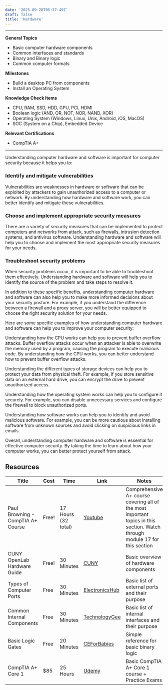 ```yaml
---
date: '2025-09-28T05:37:49Z'
draft: false
title: 'Hardware'
---
```


---

**General Topics**

- Basic computer hardware components
- Common interfaces and standards
- Binary and Binary logic
- Common computer formats

**Milestones**

- Build a desktop PC from components
- Install an Operating System

**Knowledge Check Items**

- CPU, RAM, SSD, HDD, GPU, PCI, HDMI
- Boolean logic (AND, OR, NOT, NOR, NAND, XOR)
- Operating System (Windows, Linux, Unix, Android, iOS, MacOS)
- SOC (System on a Chip), Embedded Device

**Relevant Certifications**

- CompTIA A+

---

Understanding computer hardware and software is important for computer security because it helps you to:

### Identify and mitigate vulnerabilities
Vulnerabilities are weaknesses in hardware or software that can be exploited by attackers to gain unauthorized access to a computer or network. By understanding how hardware and software work, you can better identify and mitigate these vulnerabilities.

### Choose and implement appropriate security measures
There are a variety of security measures that can be implemented to protect computers and networks from attack, such as firewalls, intrusion detection systems, and antivirus software. Understanding hardware and software will help you to choose and implement the most appropriate security measures for your needs.

### Troubleshoot security problems
When security problems occur, it is important to be able to troubleshoot them effectively. Understanding hardware and software will help you to identify the source of the problem and take steps to resolve it.

In addition to these specific benefits, understanding computer hardware and software can also help you to make more informed decisions about your security posture. For example, if you understand the difference between a firewall and a proxy server, you will be better equipped to choose the right security solution for your needs.

Here are some specific examples of how understanding computer hardware and software can help you to improve your computer security:

Understanding how the CPU works can help you to prevent buffer overflow attacks. Buffer overflow attacks occur when an attacker is able to overwrite the memory used by a program, causing the program to execute malicious code. By understanding how the CPU works, you can better understand how to prevent buffer overflow attacks.

Understanding the different types of storage devices can help you to protect your data from physical theft. For example, if you store sensitive data on an external hard drive, you can encrypt the drive to prevent unauthorized access.

Understanding how the operating system works can help you to configure it securely. For example, you can disable unnecessary services and configure the firewall to block unauthorized ports.

Understanding how software works can help you to identify and avoid malicious software. For example, you can be more cautious about installing software from unknown sources and avoid clicking on suspicious links in emails.

Overall, understanding computer hardware and software is essential for effective computer security. By taking the time to learn about how your computer works, you can better protect yourself from attack.

## Resources

| Title                              | Cost   | Time                | Link                                                                                                                                         | Notes                                                                                                    |
|-------------------------------------|--------|---------------------|----------------------------------------------------------------------------------------------------------------------------------------------|----------------------------------------------------------------------------------------------------------|
| Paul Browning - CompTIA A+ Course   | Free!  | 17 Hours (32 total) | [Youtube](https://www.youtube.com/watch?v=1CZXXNKAY5o)                                                                                       | Comprehensive A+ course covering all of the most important topics in this section. Watch through module 17 for this section |
| CUNY OpenLab Hardware Guide         | Free!  | 30 Minutes          | [CUNY](https://openlab.citytech.cuny.edu/com-basics/hardware-guide/)                                                                         | Basic overview of hardware components                                                                    |
| Types of Computer Ports             | Free   | 30 Minutes          | [ElectronicsHub](https://www.electronicshub.org/types-of-computer-ports/)                                                                   | Basic list of external ports and their purpose                                                           |
| Common Internal Components          | Free   | 30 Minutes          | [TechnologyGee](https://www.technologygee.com/common-internal-computing-components-comptia-it-fundamentals-fc0-u61-2-3/)                    | Basic list of internal interfaces and their purpose                                                      |
| Basic Logic Gates                   | Free   | 20 Minutes          | [CEForBabies](https://computerengineeringforbabies.com/blogs/engineering/gate-in-computer-science)                                           | Simple reference for basic binary logic                                                                  |
| CompTIA A+ Core 1                   | $85    | 25 Hours            | [Udemy](https://www.udemy.com/course/comptia-a-core-1/)                                                                                      | Basic CompTIA A+ Core 1 course + Practice Exams                                                          |
